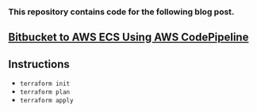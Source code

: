 ### This repository contains code for the following blog post.
## [Bitbucket to AWS ECS Using AWS CodePipeline](https://nahidsaikat.com/posts/bitbucket-to-aws-ecs-using-aws-codepipeline/)

## Instructions
* `terraform init`
* `terraform plan`
* `terraform apply`

